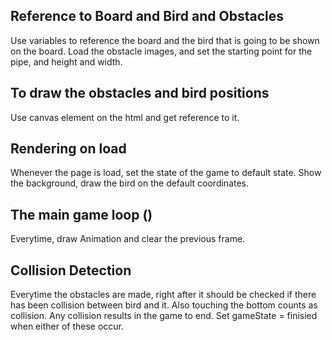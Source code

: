 ## Reference to Board and Bird and Obstacles
Use variables to reference the board and the bird that is going to be shown on the board. Load the obstacle images, and set the starting point for the pipe, and height and width.

## To draw the obstacles and bird positions
Use canvas element on the html and get reference to it.

## Rendering on load
Whenever the page is load, set the state of the game to default state.
Show the background, draw the bird on the default coordinates.

## The main game loop ()
Everytime, draw Animation and clear the previous frame.

## Collision Detection
Everytime the obstacles are made, right after it should be checked if there has been collision between bird and it.
Also touching the bottom counts as collision.
Any collision results in the game to end.
Set gameState = finisied when either of these occur.
